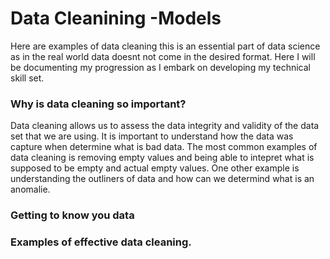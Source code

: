# Data Cleanining -Models
Here are examples of data cleaning this is an essential part of data science as in the real world data doesnt not come in the desired format. Here I will be documenting my progression as I embark on developing my technical skill set.


### Why is data cleaning so important?

Data cleaning allows us to assess the data integrity and validity of the data set that we are using. It is important to understand how the data was capture when determine what is bad data. The most common examples of data cleaning is removing empty values and being able to intepret what is supposed to be empty and actual empty values.
One other example is understanding the outliners of data and how can we determind what is an anomalie.


### Getting to know you data 



### Examples of effective data cleaning.
